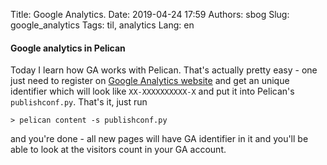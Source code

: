 Title: Google Analytics.
Date: 2019-04-24 17:59
Authors: sbog
Slug: google_analytics
Tags: til, analytics
Lang: en

#### Google analytics in Pelican

Today I learn how GA works with Pelican. That's actually pretty easy - one just
need to register on [Google Analytics website][1] and get an unique identifier
which will look like `XX-XXXXXXXXXX-X` and put it into Pelican's `publishconf.py`.
That's it, just run

```
> pelican content -s publishconf.py
```

and you're done - all new pages will have GA identifier in it and you'll be able
to look at the visitors count in your GA account.

[1]: https://analytics.google.com
